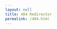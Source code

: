 ```yaml
---
layout: null
title: 404 Redirector
permalink: /404.html
---
```


<script language="JavaScript">
function doFwd() {
  var forwardingURL=window.location.pathname;
  if (forwardingURL.charAt(forwardingURL.length - 1) != "/") forwardingURL += "/";
  var gonnaFwd = false;
  var newURL = "";
  console.log(forwardingURL);
  {% for item in site.data.redirects %}
  var redirectVal = {{ item | jsonify }};
  if (forwardingURL.indexOf(redirectVal.source) > -1)
  {
    console.log("Found via CSV @ ", redirectVal.source, redirectVal.destination);
    gonnaFwd = true;
    newURL = forwardingURL.replace(redirectVal.source,redirectVal.destination);
  }
  {% endfor %}
  {% for page in site.pages %}{% if page.aliases %}
  var aliases = {{ page.aliases | jsonify }};
  if( Object.prototype.toString.call( aliases ) === '[object Array]' ) {
    // aliases is an array, therefore, there are multiple aliases
    for (i=0; i< aliases.length; i++)
    {
      if (forwardingURL.indexOf(aliases[i]) > -1)
      {
        console.log("Found via Page Aliases on a multi-alias page @", "{{ page.url }}", aliases[i])
        gonnaFwd = true;
        newURL = "{{ page.url }}";
      }
    }
  } else {
    // only one alias for this page.
    if (forwardingURL.indexOf(aliases) > -1)
    {
      console.log("Found via Page Aliases on a single-alias page @", forwardingURL.indexOf(aliases[i]), aliases[i])
      gonnaFwd = true;
      newURL = "{{ page.url }}";
    }
  }
  {% endif %}{% endfor %}
  {% for item in site.data.docsarchive.docker-compose %}
  if (forwardingURL.indexOf("/{{ item[0] }}") > -1)
  {
    console.log("Found via Docker Compose file for Acrhive")
    gonnaFwd = true;
    newURL = forwardingURL.replace("/{{ item[0] }}","{{ page.archiveserver }}:{{ item[1].ports[0] | replace:':4000','' }}");
  }{% endfor %}
  if (gonnaFwd) {
    console.log("Forwarding to: " + newURL);
    //window.location.replace(newURL);
    document.write('<meta http-equiv="refresh" content="0; url=' + newURL + '">')
  } else {
    //window.location.replace("/sorry/#" + forwardingURL);
    document.write('<meta http-equiv="refresh" content="0; url=/sorry/#' + forwardingURL + '">')
  }
}
window.onload = doFwd;
</script>
